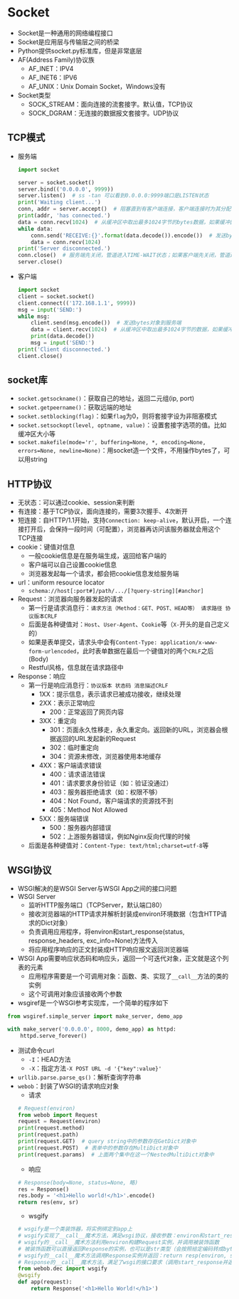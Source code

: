 # Socket
- Socket是一种通用的网络编程接口
- Socket是应用层与传输层之间的桥梁
- Python提供socket.py标准库，但是非常底层
- AF(Address Family)协议族
    - AF_INET：IPV4
    - AF_INET6：IPV6
    - AF_UNIX：Unix Domain Socket，Windows没有
- Socket类型
    - SOCK_STREAM：面向连接的流套接字。默认值，TCP协议
    - SOCK_DGRAM：无连接的数据报文套接字。UDP协议

## TCP模式
- 服务端
    ```python
    import socket

    server = socket.socket()
    server.bind(('0.0.0.0', 9999))
    server.listen()  # ss -tan 可以看到0.0.0.0:9999端口是LISTEN状态
    print('Waiting client...')
    conn, addr = server.accept()  # 阻塞直到有客户端连接，客户端连接时为其分配一个新socket，此时可以看到172.168.1.1:9999是ESTAB状态
    print(addr, 'has connected.')
    data = conn.recv(1024)  # 从缓冲区中取出最多1024字节的bytes数据，如果缓冲区为空，则阻塞。如果连接close了，读完缓冲区之后，返回b''
    while data:
        conn.send('RECEIVE:{}'.format(data.decode()).encode())  # 发送bytes对象到客户端。bytes.decode()得到str，str.encode()得到bytes
        data = conn.recv(1024)
    print('Server disconnected.')
    conn.close()  # 服务端先关闭，管道进入TIME-WAIT状态；如果客户端先关闭，管道进入CLOSE-WAIT状态
    server.close()
    ```
- 客户端
    ```python
    import socket
    client = socket.socket()
    client.connect(('172.168.1.1', 9999))
    msg = input('SEND:')
    while msg:
        client.send(msg.encode())  # 发送bytes对象到服务端
        data = client.recv(1024)  # 从缓冲区中取出最多1024字节的数据，如果缓冲区为空，则阻塞
        print(data.decode())
        msg = input('SEND:')
    print('Client disconnected.')
    client.close()
    ```

## socket库
- `socket.getsockname()`：获取自己的地址，返回二元组(ip, port)
- `socket.getpeername()`：获取远端的地址
- `socket.setblocking(flag)`：如果`flag`为0，则将套接字设为非阻塞模式
- `socket.setsockopt(level, optname, value)`：设置套接字选项的值。比如缓冲区大小等
- `socket.makefile(mode='r', buffering=None, *, encoding=None, errors=None, newline=None)`：用socket造一个文件，不用操作bytes了，可以用string

## HTTP协议
- 无状态：可以通过cookie、session来判断
- 有连接：基于TCP协议，面向连接的，需要3次握手、4次断开
- 短连接：自HTTP/1.1开始，支持`Connection: keep-alive`，默认开启，一个连接打开后，会保持一段时间（可配置），浏览器再访问该服务器就会用这个TCP连接
- cookie：键值对信息
    - 一般cookie信息是在服务端生成，返回给客户端的
    - 客户端可以自己设置cookie信息
    - 浏览器发起每一个请求，都会把cookie信息发给服务端
- url：uniform resource locator
    - `schema://host[:port#]/path/.../[?query-string][#anchor]`
- Request：浏览器向服务器发起的请求
    - 第一行是请求消息行：`请求方法（Method：GET、POST、HEAD等） 请求路径 协议版本CRLF`
    - 后面是各种键值对：`Host`、`User-Agent`、`Cookie`等（`X-`开头的是自己定义的）
    - 如果是表单提交，请求头中会有`Content-Type: application/x-www-form-urlencoded`，此时表单数据在最后一个键值对的两个`CRLF`之后(Body)
    - Restful风格，信息就在请求路径中
- Response：响应
    - 第一行是响应消息行：`协议版本 状态码 消息描述CRLF`
        - 1XX：提示信息，表示请求已被成功接收，继续处理
        - 2XX：表示正常响应
            - 200：正常返回了网页内容
        - 3XX：重定向
            - 301：页面永久性移走，永久重定向。返回新的URL，浏览器会根据返回的URL发起新的Request
            - 302：临时重定向
            - 304：资源未修改，浏览器使用本地缓存
        - 4XX：客户端请求错误
            - 400：请求语法错误
            - 401：请求要求身份验证（如：验证没通过）
            - 403：服务器拒绝请求（如：权限不够）
            - 404：Not Found，客户端请求的资源找不到
            - 405：Method Not Allowed
        - 5XX：服务端错误
            - 500：服务器内部错误
            - 502：上游服务器错误，例如Nginx反向代理的时候
    - 后面是各种键值对：`Content-Type: text/html;charset=utf-8`等

## WSGI协议
- WSGI解决的是WSGI Server与WSGI App之间的接口问题
- WSGI Server
    - 监听HTTP服务端口（TCPServer，默认端口80）
    - 接收浏览器端的HTTP请求并解析封装成environ环境数据（包含HTTP请求的Dict对象）
    - 负责调用应用程序，将environ和start_response(status, response_headers, exc_info=None)方法传入
    - 将应用程序响应的正文封装成HTTP响应报文返回浏览器端
- WSGI App需要响应状态码和响应头，返回一个可迭代对象，正文就是这个列表的元素
    - 应用程序需要是一个可调用对象：函数、类、实现了`__call__`方法的类的实例
    - 这个可调用对象应该接收两个参数
- wsgiref是一个WSGI参考实现库，一个简单的程序如下
```python
from wsgiref.simple_server import make_server, demo_app

with make_server('0.0.0.0', 8000, demo_app) as httpd:
    httpd.serve_forever()
```
- 测试命令curl
    - `-I`：HEAD方法
    - `-X`：指定方法`-X POST URL -d '{"key":value}'`
- `urllib.parse.parse_qs()`：解析查询字符串
- `webob`：封装了WSGI的请求响应对象
    - 请求
    ```python
    # Request(environ)
    from webob import Request
    request = Request(environ)
    print(request.method)
    print(request.path)
    print(request.GET)  # query string中的参数存在GetDict对象中
    print(request.POST)  # 表单中的参数存在MultiDict对象中
    print(request.params)  # 上面两个集中在这一个NestedMultiDict对象中
    ```
    - 响应
    ```python
    # Response(body=None, status=None, 略)
    res = Response()
    res.body = '<h1>Hello world!</h1>'.encode()
    return res(env, sr)
    ```
    - wsgify
    ```python
    # wsgify是一个类装饰器，将实例绑定到app上
    # wsgify实现了__call__魔术方法，满足wsgi协议，接收参数：environ和start_response
    # wsgify的__call__魔术方法利用environ构建Request实例，并调用被装饰函数
    # 被装饰函数可以直接返回Response的实例，也可以是str类型（会按照给定编码转成bytes）或bytes类型（会创建一个实例并将bytes写入body中），最终都会返回Response的实例
    # wsgify的__call__魔术方法调用Response实例并返回：return resp(environ, start_response)
    # Response的__call__魔术方法，满足了wsgi的接口要求（调用start_response并返回可迭代对象）
    from webob.dec import wsgify
    @wsgify
    def app(request):
        return Response('<h1>Hello World!</h1>')
    ```